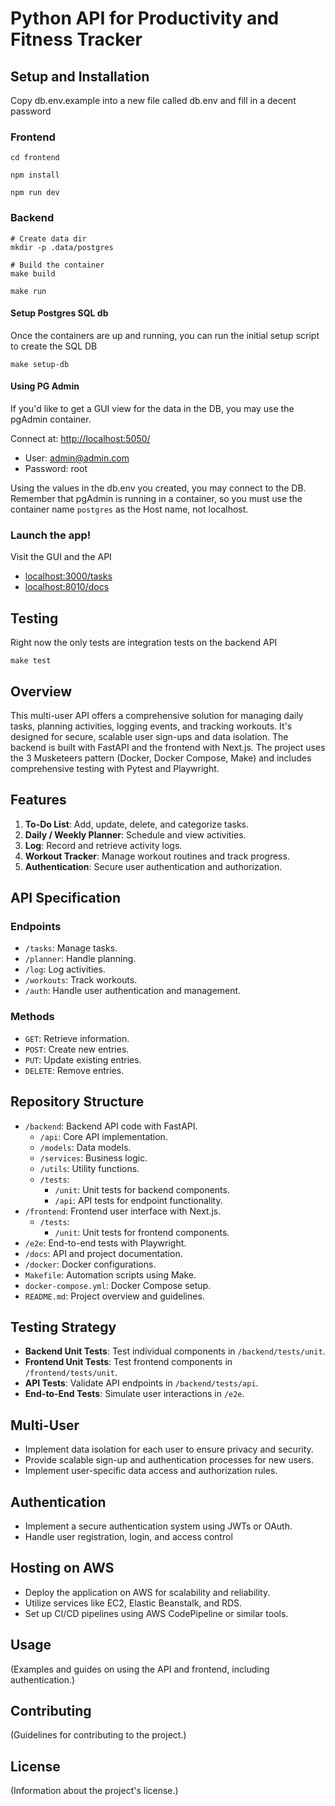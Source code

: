 # Python API for Productivity and Fitness Tracker

## Setup and Installation

Copy db.env.example into a new file called db.env and fill in a decent password


### Frontend
```shell
cd frontend

npm install

npm run dev
```


### Backend
```shell
# Create data dir
mkdir -p .data/postgres

# Build the container
make build

make run
```
#### Setup Postgres SQL db
Once the containers are up and running, you can run the initial setup script to create the SQL DB
```shell
make setup-db
```

#### Using PG Admin
If you'd like to get a GUI view for the data in the DB, you may use the pgAdmin container. 

Connect at: <http://localhost:5050/>
* User: admin@admin.com
* Password: root

Using the values in the db.env you created, you may connect to the DB. Remember that pgAdmin is running in a container, so you must use the container name `postgres` as the Host name, not localhost.

### Launch the app!
Visit the GUI and the API
* <localhost:3000/tasks>
* <localhost:8010/docs>

## Testing
Right now the only tests are integration tests on the backend API
```
make test
```

## Overview
This multi-user API offers a comprehensive solution for managing daily tasks, planning activities, logging events, and tracking workouts. It's designed for secure, scalable user sign-ups and data isolation. The backend is built with FastAPI and the frontend with Next.js. The project uses the 3 Musketeers pattern (Docker, Docker Compose, Make) and includes comprehensive testing with Pytest and Playwright.

## Features
1. **To-Do List**: Add, update, delete, and categorize tasks.
2. **Daily / Weekly Planner**: Schedule and view activities.
3. **Log**: Record and retrieve activity logs.
4. **Workout Tracker**: Manage workout routines and track progress.
5. **Authentication**: Secure user authentication and authorization.

## API Specification
### Endpoints
- `/tasks`: Manage tasks.
- `/planner`: Handle planning.
- `/log`: Log activities.
- `/workouts`: Track workouts.
- `/auth`: Handle user authentication and management.

### Methods
- `GET`: Retrieve information.
- `POST`: Create new entries.
- `PUT`: Update existing entries.
- `DELETE`: Remove entries.

## Repository Structure
- `/backend`: Backend API code with FastAPI.
  - `/api`: Core API implementation.
  - `/models`: Data models.
  - `/services`: Business logic.
  - `/utils`: Utility functions.
  - `/tests`: 
    - `/unit`: Unit tests for backend components.
    - `/api`: API tests for endpoint functionality.
- `/frontend`: Frontend user interface with Next.js.
  - `/tests`: 
    - `/unit`: Unit tests for frontend components.
- `/e2e`: End-to-end tests with Playwright.
- `/docs`: API and project documentation.
- `/docker`: Docker configurations.
- `Makefile`: Automation scripts using Make.
- `docker-compose.yml`: Docker Compose setup.
- `README.md`: Project overview and guidelines.

## Testing Strategy
- **Backend Unit Tests**: Test individual components in `/backend/tests/unit`.
- **Frontend Unit Tests**: Test frontend components in `/frontend/tests/unit`.
- **API Tests**: Validate API endpoints in `/backend/tests/api`.
- **End-to-End Tests**: Simulate user interactions in `/e2e`.

## Multi-User
- Implement data isolation for each user to ensure privacy and security.
- Provide scalable sign-up and authentication processes for new users.
- Implement user-specific data access and authorization rules.

## Authentication
- Implement a secure authentication system using JWTs or OAuth.
- Handle user registration, login, and access control

## Hosting on AWS
- Deploy the application on AWS for scalability and reliability.
- Utilize services like EC2, Elastic Beanstalk, and RDS.
- Set up CI/CD pipelines using AWS CodePipeline or similar tools.


## Usage
(Examples and guides on using the API and frontend, including authentication.)

## Contributing
(Guidelines for contributing to the project.)

## License
(Information about the project's license.)

